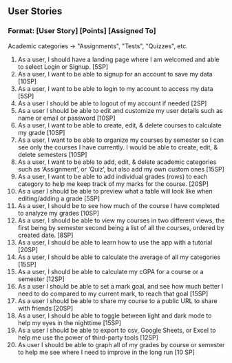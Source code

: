 ## User Stories
### Format: [User Story] [Points] [Assigned To]


Academic categories -> "Assignments", "Tests", "Quizzes", etc.
1. As a user, I should have a landing page where I am welcomed and able to select Login or Signup. [5SP]
2. As a user, I want to be able to signup for an account to save my data [10SP]
3. As a user, I want to be able to login to my account to access my data [5SP]
4. As a user I should be able to logout of my account if needed [2SP]
5. As a user I should be able to edit and customize my user details such as name or email or password [10SP]
6. As a user, I want to be able to create, edit, & delete courses to calculate my grade [10SP]
7. As a user, I want to be able to organize my courses by semester so I can see only the courses I have currently. I would be able to create, edit, & delete semesters [10SP]
8. As a user, I want to be able to add, edit, & delete academic categories such as ‘Assignment’, or ‘Quiz’, but also add my own custom ones [15SP]
9. As a user, I want to be able to add individual grades (rows) to each category to help me keep track of my marks for the course.  [20SP]
10. As a user I should be able to preview what a table will look like when editing/adding a grade [5SP]
11. As a user, I should be to see how much of the course I have completed to analyze my grades [10SP]
12. As a user, I should be able to view my courses in two different views, the first being by semester second being a list of all the courses, ordered by created date. [8SP]
13. As a user, I should be able to learn how to use the app with a tutorial [20SP]
14. As a user, I should be able to calculate the average of all my categories [15SP]
15. As a user, I should be able to calculate my cGPA for a course or a semester [12SP]
16. As a user I should be able to set a mark goal, and see how much better I need to do compared to my current mark, to reach that goal [15SP]
17. As a user I should be able to share my course to a public URL to share with friends [20SP]
18. As a user, I should be able to toggle between light and dark mode to help my eyes in the nighttime [15SP]
19. As a user I should be able to export to csv, Google Sheets, or Excel to help me use the power of third-party tools [12SP]
20. As user I should be able to graph all of my grades by course or semester to help me see where I need to improve in the long run [10 SP]
